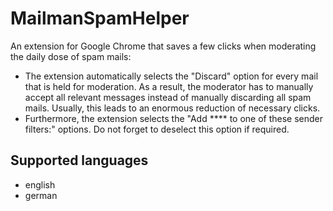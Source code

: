 # MailmanSpamHelper

An extension for Google Chrome that saves a few clicks when moderating the daily dose of spam mails:
  * The extension automatically selects the "Discard" option for every mail that is held for moderation. As a result, the moderator has to manually accept all relevant messages instead of manually discarding all spam mails. Usually, this leads to an enormous reduction of necessary clicks.
  * Furthermore, the extension selects the "Add **** to one of these sender filters:" options. Do not forget to deselect this option if required.

## Supported languages
   * english
   * german
